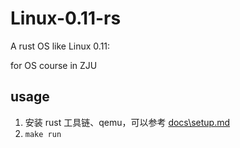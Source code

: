 # Linux-0.11-rs

A rust OS like Linux 0.11:

for OS course in ZJU

## usage

1. 安装 rust 工具链、qemu，可以参考 [docs\setup.md](docs/setup.md)
2. `make run`